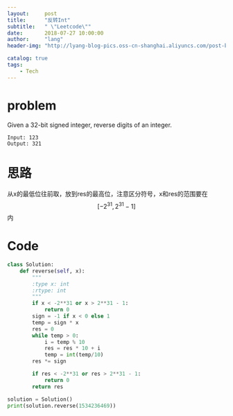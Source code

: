 ```yaml
---
layout:     post
title:      "反转Int"
subtitle:   " \"Leetcode\""
date:       2018-07-27 10:00:00
author:     "lang"
header-img: "http://lyang-blog-pics.oss-cn-shanghai.aliyuncs.com/post-bg-2017/0330/170330.jpg"

catalog: true
tags:
    - Tech
---
```


# problem

 Given a 32-bit signed integer, reverse digits of an integer.

    Input: 123
    Output: 321

# 思路

从x的最低位往前取，放到res的最高位，注意区分符号，x和res的范围要在$$[-2^{31}, 2^{31}-1]$$内

# Code

```python
class Solution:
    def reverse(self, x):
        """
        :type x: int
        :rtype: int
        """
        if x < -2**31 or x > 2**31 - 1:
            return 0
        sign = -1 if x < 0 else 1
        temp = sign * x
        res = 0
        while temp > 0:
            i = temp % 10
            res = res * 10 + i
            temp = int(temp/10)
        res *= sign

        if res < -2**31 or res > 2**31 - 1:
            return 0
        return res

solution = Solution()
print(solution.reverse(1534236469))
```
 

